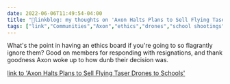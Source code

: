 ```yaml
---
date: 2022-06-06T11:49:54-04:00
title: "🔗linkblog: my thoughts on 'Axon Halts Plans to Sell Flying Taser Drones to Schools'"
tags: ["link","Communities","Axon","ethics","drones","school shootings","gun violence","mass shootings","Uvalde shooting"]
---
```

What's the point in having an ethics board if you're going to so flagrantly ignore them? Good on members for responding with resignations, and thank goodness Axon woke up to how dunb their decision was.
 

[link to 'Axon Halts Plans to Sell Flying Taser Drones to Schools'](https://www.vice.com/en/article/88q4gk/axon-halts-plans-to-sell-flying-taser-drones-to-schools)
